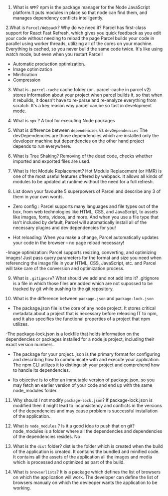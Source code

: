 1. What is `NPM`?
npm is the package manager for the Node JavaScript platform.It puts modules in place so that node can find them, and manages dependency conflicts intelligently.

2.What is `Parcel/Webpack`? Why do we need it?
Parcel has first-class support for React Fast Refresh, which gives you quick feedback as you edit your code without needing to reload the page
Parcel builds your code in parallel using worker threads, utilizing all of the cores on your machine. Everything is cached, so you never build the same code twice. It's like using watch mode, but even when you restart Parcel!
- Automatic production optimization.
- Image optimization
- Minification
- Compression

3. What is `.parcel-cache`
cache folder (or . parcel-cache in parcel v2) stores information about your project when parcel builds it, so that when it rebuilds, it doesn't have to re-parse and re-analyze everything from scratch. It's a key reason why parcel can be so fast in development mode.

4. What is `npx` ?
A tool for executing Node packages

5. What is difference between `dependencies` vs `devDependencies`
The devDependencies are those dependencies which are installed only the developer machine but dependencies on the
other hand project depends to run everywhere.

6. What is Tree Shaking?
Removing of the dead code, checks whether imported and exported files are used.

7. What is Hot Module Replacement?
Hot Module Replacement (or HMR) is one of the most useful features offered by webpack. It allows all kinds of modules to be updated at runtime without the need for a full refresh. 

8. List down your favourite 5 superpowers of Parcel and describe any 3 of them in your own words.
- Zero config : Parcel supports many languages and file types out of the box, from web technologies like HTML, CSS, and JavaScript, to assets like images, fonts, videos, and more. And when you use a file type that isn't included by default, Parcel will automatically install all of the necessary plugins and dev dependencies for you!

- Hot reloading: When you make a change, Parcel automatically updates your code in the browser – no page reload necessary!

-Image optimization: Parcel supports resizing, converting, and optimizing images! Just pass query parameters for the format and size you need when referencing the image file in your HTML, CSS, JavaScript, etc. and Parcel will take care of the conversion and optimization process.

9. What is `.gitignore`? What should we add and not add into it?
.gitignore is a file in which those files are added which are not supossed to be tracked by git while
pushing to the git repository.

10. What is the difference between `package.json` and `package-lock.json`
- The package.json file is the core of any node project. It stores critical metadata about a project that is necessary before releasing IT to npm, and it also specifies the functional properties of a project that npm utilizes.

-The package-lock.json is a lockfile that holds information on the dependencies or packages installed for a node.js project, including their exact version numbers. 

- The package for your project. json is the primary format for configuring and describing how to communicate with and execute your application. The npm CLI utilizes it to distinguish your project and comprehend how to handle its dependencies. 

- Its objective is to offer an immutable version of package.json, so you may fetch an earlier version of your code and end up with the same node_modules folder. 

11. Why should I not modify `package-lock.json`?
If package-lock.json is modified then it might lead to inconsistency and conflicts in the versions of the dependencies
and may cause problem is successful installation of the application.

12. What is `node_modules` ? Is it a good idea to push that on git?
node_modules is a folder where all the dependencies and dependencies of the dependencies resides.
No

13. What is the `dist` folder?
dist is the folder which is created when the build of the application is created. It contains the bundled
and minified code. It contains all the assets of the application all the images and media which is
processed and optimized as part of the build.

14. What is `browserlists`?
It is a package which defines the list of browsers on which the application will work. The developer
can define the list of browsers manualy on which the devleoper wants the application to be working.





